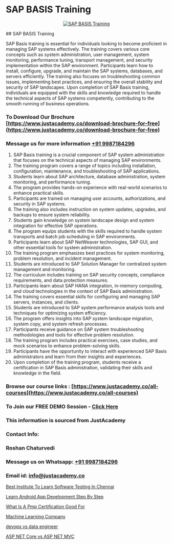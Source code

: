 # SAP BASIS Training

<p align="center">
  <a href="https://justacademy.co/course-detail/sap-abap-on-hana-training">
    <img src="https://justacademy.co/storage2/course_image/1708336814_course_image.png" alt="SAP BASIS Training">
  </a>
</p>
## SAP BASIS Training

SAP Basis training is essential for individuals looking to become proficient in managing SAP systems effectively. The training covers various core concepts such as system administration, user management, system monitoring, performance tuning, transport management, and security implementation within the SAP environment. Participants learn how to install, configure, upgrade, and maintain the SAP systems, databases, and servers efficiently. The training also focuses on troubleshooting common issues, implementing best practices, and ensuring the overall stability and security of SAP landscapes. Upon completion of SAP Basis training, individuals are equipped with the skills and knowledge required to handle the technical aspects of SAP systems competently, contributing to the smooth running of business operations.
### To Download Our Brochure [https://www.justacademy.co/download-brochure-for-free](https://www.justacademy.co/download-brochure-for-free)
### Message us for more information [+91 9987184296](https://api.whatsapp.com/send?phone=919987184296)
1) SAP Basis training is a crucial component of SAP system administration that focuses on the technical aspects of managing SAP environments.
2) The training program covers a range of topics including installation, configuration, maintenance, and troubleshooting of SAP applications.
3) Students learn about SAP architecture, database administration, system monitoring, and performance tuning.
4) The program provides hands-on experience with real-world scenarios to enhance practical skills.
5) Participants are trained on managing user accounts, authorizations, and security in SAP systems.
6) The training also includes instruction on system updates, upgrades, and backups to ensure system reliability.
7) Students gain knowledge on system landscape design and system integration for effective SAP operations.
8) The program equips students with the skills required to handle system transports and batch job scheduling in SAP environments.
9) Participants learn about SAP NetWeaver technologies, SAP GUI, and other essential tools for system administration.
10) The training program emphasizes best practices for system monitoring, problem resolution, and incident management.
11) Students are introduced to SAP Solution Manager for centralized system management and monitoring.
12) The curriculum includes training on SAP security concepts, compliance requirements, and data protection measures.
13) Participants learn about SAP HANA integration, in-memory computing, and cloud technologies in the context of SAP Basis administration.
14) The training covers essential skills for configuring and managing SAP servers, instances, and clients.
15) Students are introduced to SAP system performance analysis tools and techniques for optimizing system efficiency.
16) The program offers insights into SAP system landscape migration, system copy, and system refresh processes.
17) Participants receive guidance on SAP system troubleshooting methodologies and tools for effective problem resolution.
18) The training program includes practical exercises, case studies, and mock scenarios to enhance problem-solving skills.
19) Participants have the opportunity to interact with experienced SAP Basis administrators and learn from their insights and experiences.
20) Upon completion of the training program, students receive a certification in SAP Basis administration, validating their skills and knowledge in the field.

### Browse our course links : [https://www.justacademy.co/all-courses](https://www.justacademy.co/all-courses) 
### To Join our FREE DEMO Session - [Click Here](https://www.justacademy.co/register-for-course-demo)


### This information is sourced from JustAcademy
### Contact Info:
### Roshan Chaturvedi
### Message us on Whatsapp: [+91 9987184296](https://api.whatsapp.com/send?phone=919987184296)
### Email id: [info@justacademy.co](mailto:info@justacademy.co)
                
[Best Institute To Learn Software Testing In Chennai](https://www.linkedin.com/pulse/best-institute-learn-software-testing-chennai-justacademy-pune-nc5xc?trackingId=9NaEw%2Fy%2BkZo4NX0UwlKnyg%3D%3D&lipi=urn%3Ali%3Apage%3Ad_flagship3_company_admin%3BGzpHiwsYRr22lJjP82PYtA%3D%3D)

[Learn Android App Development Step By Step](https://www.linkedin.com/pulse/learn-android-app-development-step-justacademy-ahmedabad-wwbec/)

[What Is A Pmp Certification Good For](https://medium.com/@roneet705/what-is-a-pmp-certification-good-for-61cd96d6b41c)

[Machine Learning Company](https://medium.com/@ranepooja/machine-learning-company-6c8be8649f79)

[devops vs data engineer](https://justacademyin.github.io/justacademy/devops-vs-data-engineer)

[ASP NET Core vs ASP NET MVC](https://justacademyin.github.io/justacademy/asp-net-core-vs-asp-net-mvc)

